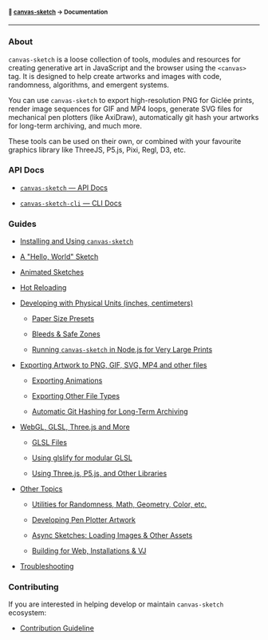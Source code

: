 #### <sup>:closed_book: [canvas-sketch](../README.md) → Documentation</sup>

---

### About

`canvas-sketch` is a loose collection of tools, modules and resources for creating generative art in JavaScript and the browser using the `<canvas>` tag. It is designed to help create artworks and images with code, randomness, algorithms, and emergent systems.

You can use `canvas-sketch` to export high-resolution PNG for Giclée prints, render image sequences for GIF and MP4 loops, generate SVG files for mechanical pen plotters (like AxiDraw), automatically git hash your artworks for long-term archiving, and much more.

These tools can be used on their own, or combined with your favourite graphics library like ThreeJS, P5.js, Pixi, Regl, D3, etc.

### API Docs

  - [`canvas-sketch` — API Docs](./api.md)

  - [`canvas-sketch-cli` — CLI Docs](./cli.md)

### Guides

- [Installing and Using `canvas-sketch`](./installation.md)

- [A "Hello, World" Sketch](./hello-world.md)

- [Animated Sketches](./animated-sketches.md)

- [Hot Reloading](./hot-reloading.md)

- [Developing with Physical Units (inches, centimeters)](./physical-units.md)

  - [Paper Size Presets](./physical-units.md#paper-size-presets)

  - [Bleeds & Safe Zones](./physical-units.md#bleeds--safe-zones)

  - [Running `canvas-sketch` in Node.js for Very Large Prints](./physical-units.md#running-canvas-sketch-in-nodejs-for-very-large-prints)

- [Exporting Artwork to PNG, GIF, SVG, MP4 and other files](./exporting-artwork.md)

  - [Exporting Animations](./exporting-artwork.md#exporting-animations)

  - [Exporting Other File Types](./exporting-artwork.md#exporting-other-file-types)

  - [Automatic Git Hashing for Long-Term Archiving](./exporting-artwork.md#git-commit--file-hashing)

- [WebGL, GLSL, Three.js and More](./webgl.md)

  - [GLSL Files](./webgl.md#glsl-files)

  - [Using glslify for modular GLSL](./webgl.md#using-glslify-for-modular-glsl)

  - [Using Three.js, P5.js, and Other Libraries](./webgl.md#threejs)

- [Other Topics](./other-topics.md)

  - [Utilities for Randomness, Math, Geometry, Color, etc.](./other-topics.md#utilities-for-randomness-math-geometry-color-etc)

  - [Developing Pen Plotter Artwork](./other-topics.md#developing-pen-plotter-artwork)

  - [Async Sketches: Loading Images & Other Assets](./other-topics.md#async-sketches-loading-images--other-assets)

  - [Building for Web, Installations & VJ](./other-topics.md#building-for-web-installations--vj)

- [Troubleshooting](./troubleshooting.md)

### Contributing

If you are interested in helping develop or maintain `canvas-sketch` ecosystem:

- [Contribution Guideline](./contributing.md)
